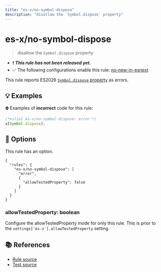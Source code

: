 ```yaml
---
title: "es-x/no-symbol-dispose"
description: "disallow the `Symbol.dispose` property"
---
```


# es-x/no-symbol-dispose
> disallow the `Symbol.dispose` property

- ❗ <badge text="This rule has not been released yet." vertical="middle" type="error"> ***This rule has not been released yet.*** </badge>
- ✅ The following configurations enable this rule: [no-new-in-esnext]

This rule reports ES2026 [`Symbol.dispose` property](https://github.com/tc39/proposal-explicit-resource-management) as errors.

## 💡 Examples

⛔ Examples of **incorrect** code for this rule:

<eslint-playground type="bad">

```js
/*eslint es-x/no-symbol-dispose: error */
x[Symbol.dispose];
```

</eslint-playground>

## 🔧 Options

This rule has an option.

```jsonc
{
  "rules": {
    "es-x/no-symbol-dispose": [
      "error",
      {
        "allowTestedProperty": false
      }
    ]
  }
}
```

### allowTestedProperty: boolean

Configure the allowTestedProperty mode for only this rule.
This is prior to the `settings['es-x'].allowTestedProperty` setting.

## 📚 References

- [Rule source](https://github.com/eslint-community/eslint-plugin-es-x/blob/master/lib/rules/no-symbol-dispose.js)
- [Test source](https://github.com/eslint-community/eslint-plugin-es-x/blob/master/tests/lib/rules/no-symbol-dispose.js)

[no-new-in-esnext]: ../configs/index.md#no-new-in-esnext
